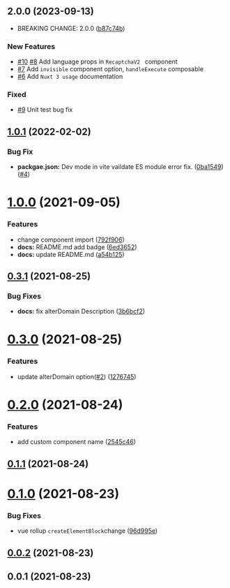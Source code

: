 ## 2.0.0 (2023-09-13)

- BREAKING CHANGE: 2.0.0 ([b87c74b](https://github.com/dongkyuuuu/vue3-recaptcha-v2/commit/b87c74b))

### New Features

- [#10](https://github.com/Dongkyuuuu/vue3-recaptcha-v2/issues/10) [#8](https://github.com/Dongkyuuuu/vue3-recaptcha-v2/issues/8) Add language props in `RecaptchaV2 ` component
- [#7](https://github.com/Dongkyuuuu/vue3-recaptcha-v2/issues/7) Add `invisible` component option, `handleExecute` composable
- [#6](https://github.com/Dongkyuuuu/vue3-recaptcha-v2/issues/6) Add `Nuxt 3 usage` documentation

### Fixed

- [#9](https://github.com/Dongkyuuuu/vue3-recaptcha-v2/issues/9) Unit test bug fix

## [1.0.1](https://github.com/dongkyuuuu/vue3-recaptcha-v2/compare/v1.0.0...v1.0.1) (2022-02-02)

### Bug Fix

- **packgae.json:** Dev mode in vite vaildate ES module error fix. ([0ba1549](https://github.com/DongKyuuuu/vue3-recaptcha-v2/commit/0ba15490452f7402bbf09cfd7aa33dbe23b83ce1)) ([#4](https://github.com/DongKyuuuu/vue3-recaptcha-v2/issues/4))

# [1.0.0](https://github.com/dongkyuuuu/vue3-recaptcha-v2/compare/v0.3.1...v1.0.0) (2021-09-05)

### Features

- change component import ([792f906](https://github.com/dongkyuuuu/vue3-recaptcha-v2/commit/792f90640775038194b77214d0aef47bb89b4242))
- **docs:** README.md add badge ([6ed3652](https://github.com/dongkyuuuu/vue3-recaptcha-v2/commit/6ed3652fb11ac5ecd96f440d49243c8ede8c1b08))
- **docs:** update README.md ([a54b125](https://github.com/dongkyuuuu/vue3-recaptcha-v2/commit/a54b125df6239b744093af7b3acd16ab208c412a))

## [0.3.1](https://github.com/dongkyuuuu/vue3-recaptcha-v2/compare/v0.3.0...v0.3.1) (2021-08-25)

### Bug Fixes

- **docs:** fix alterDomain Description ([3b6bcf2](https://github.com/dongkyuuuu/vue3-recaptcha-v2/commit/3b6bcf2603cb188ae33f1fbd22357524f9b5adc1))

# [0.3.0](https://github.com/dongkyuuuu/vue3-recaptcha-v2/compare/v0.2.0...v0.3.0) (2021-08-25)

### Features

- update alterDomain option([#2](https://github.com/dongkyuuuu/vue3-recaptcha-v2/issues/2)) ([1276745](https://github.com/dongkyuuuu/vue3-recaptcha-v2/commit/12767454bf5ee830209d4b9580ddd3a9bc5a605c))

# [0.2.0](https://github.com/dongkyuuuu/vue3-recaptcha-v2/compare/v0.1.1...v0.2.0) (2021-08-24)

### Features

- add custom component name ([2545c46](https://github.com/dongkyuuuu/vue3-recaptcha-v2/commit/2545c46ce3f3e58badb6baba058e7e49fe3a0334))

## [0.1.1](https://github.com/dongkyuuuu/vue3-recaptcha-v2/compare/v0.1.0...v0.1.1) (2021-08-24)

# [0.1.0](https://github.com/DongKyuuuu/vue3-recaptcha-v2/compare/v0.0.2...v0.1.0) (2021-08-23)

### Bug Fixes

- vue rollup `createElementBlock`change ([96d995e](https://github.com/DongKyuuuu/vue3-recaptcha-v2/commit/96d995ea374b5e4a5d13bc7274b531bce2d1af4f))

## [0.0.2](https://github.com/DongKyuuuu/vue3-recaptcha-v2/compare/v0.0.1...v0.0.2) (2021-08-23)

## 0.0.1 (2021-08-23)

